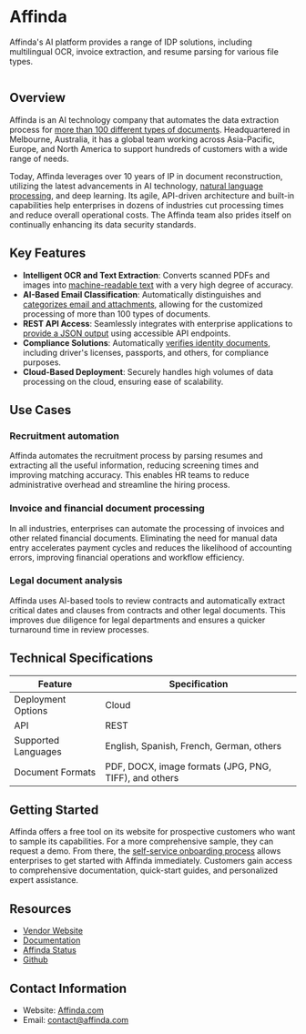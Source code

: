 # Affinda

Affinda's AI platform provides a range of IDP solutions, including multilingual OCR, invoice extraction, and resume parsing for various file types.

![]()

## Overview

Affinda is an AI technology company that automates the data extraction process for [more than 100 different types of documents](https://www.affinda.com/use-cases). Headquartered in Melbourne, Australia, it has a global team working across Asia-Pacific, Europe, and North America to support hundreds of customers with a wide range of needs.

Today, Affinda leverages over 10 years of IP in document reconstruction, utilizing the latest advancements in AI technology, [natural language processing](https://idp-software.com/capabilities/natural-language-processing/), and deep learning. Its agile, API-driven architecture and built-in capabilities help enterprises in dozens of industries cut processing times and reduce overall operational costs. The Affinda team also prides itself on continually enhancing its data security standards.

## Key Features

- **Intelligent OCR and Text Extraction**: Converts scanned PDFs and images into [machine-readable text](https://docs.affinda.com/docs/ocr-text-extraction) with a very high degree of accuracy.
- **AI-Based Email Classification**: Automatically distinguishes and [categorizes email and attachments](https://www.affinda.com/use-cases/email-classification-and-routing), allowing for the customized processing of more than 100 types of documents.
- **REST API Access**: Seamlessly integrates with enterprise applications to [provide a JSON output](https://docs.affinda.com/reference/quick-start) using accessible API endpoints.
- **Compliance Solutions**: Automatically [verifies identity documents](https://www.affinda.com/solutions/compliance), including driver's licenses, passports, and others, for compliance purposes.
- **Cloud-Based Deployment**: Securely handles high volumes of data processing on the cloud, ensuring ease of scalability.

## Use Cases

### Recruitment automation

Affinda automates the recruitment process by parsing resumes and extracting all the useful information, reducing screening times and improving matching accuracy. This enables HR teams to reduce administrative overhead and streamline the hiring process.

### Invoice and financial document processing

In all industries, enterprises can automate the processing of invoices and other related financial documents. Eliminating the need for manual data entry accelerates payment cycles and reduces the likelihood of accounting errors, improving financial operations and workflow efficiency.

### Legal document analysis

Affinda uses AI-based tools to review contracts and automatically extract critical dates and clauses from contracts and other legal documents. This improves due diligence for legal departments and ensures a quicker turnaround time in review processes.

## Technical Specifications

| **Feature**            | **Specification**                                           |
|------------------------|-------------------------------------------------------------|
| Deployment Options     | Cloud                                                       |
| API                    | REST                                                        |
| Supported Languages    | English, Spanish, French, German, others                    |
| Document Formats       | PDF, DOCX, image formats (JPG, PNG, TIFF), and others       |

## Getting Started

Affinda offers a free tool on its website for prospective customers who want to sample its capabilities. For a more comprehensive sample, they can request a demo. From there, the [self-service onboarding process](https://www.youtube.com/watch?v=z48aMryuPWc) allows enterprises to get started with Affinda immediately. Customers gain access to comprehensive documentation, quick-start guides, and personalized expert assistance.

## Resources

- [Vendor Website](https://affinda.com)
- [Documentation](https://docs.affinda.com/reference/quick-start)
- [Affinda Status](https://status.affinda.com/)
- [Github](https://github.com/affinda)

## Contact Information

- Website: [Affinda.com](https://affinda.com)
- Email: contact@affinda.com
